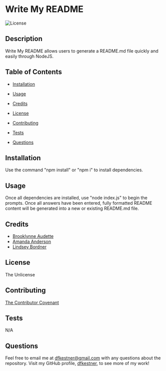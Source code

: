# Write My README

  ![License](https://img.shields.io/badge/License-The_Unlicense-lightblue.svg)

  ## Description

  Write My README allows users to generate a README.md file quickly and easily through NodeJS.

  ## Table of Contents

  * [Installation](#installation)

  * [Usage](#usage)

  * [Credits](#credits)

  * [License](#license)

  * [Contributing](#contributing)

  * [Tests](#tests)

  * [Questions](#questions)

  ## Installation

  Use the command "npm install" or "npm i" to install dependencies.

  ## Usage

  Once all dependencies are installed, use "node index.js" to begin the prompts. Once all answers have been entered, fully formatted README content will be generated into a new or existing README.md file.

  ## Credits

  - [Brooklynne Audette](https://github.com/B-Audette)
  - [Amanda Anderson](https://github.com/aanderson120)
  - [Lindsey Bordner](https://github.com/LindseyM20)

  ## License

  The Unlicense

  ## Contributing

  [The Contributor Covenant](https://www.contributor-covenant.org/version/2/0/code_of_conduct/code_of_conduct.md)

  ## Tests

  N/A

  ## Questions

  Feel free to email me at dfkestner@gmail.com with any questions about the repository. Visit my GitHub profile, [dfkestner](https://github.com/dfkestner/), to see more of my work!
  
  